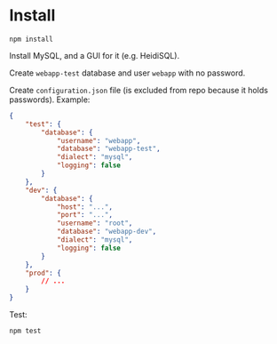 Install
=======

```
npm install
```

Install MySQL, and a GUI for it (e.g. HeidiSQL).

Create `webapp-test` database and user `webapp` with no password.

Create `configuration.json` file (is excluded from repo because it holds passwords). Example:

```json
{
	"test": {
		"database": {
			"username": "webapp",
			"database": "webapp-test",
			"dialect": "mysql",
			"logging": false
		}
	},
	"dev": {
		"database": {
			"host": "...",
			"port": "...",
			"username": "root",
			"database": "webapp-dev",
			"dialect": "mysql",
			"logging": false
		}
	},
	"prod": {
		// ...
	}
}
```

Test:

```
npm test
```